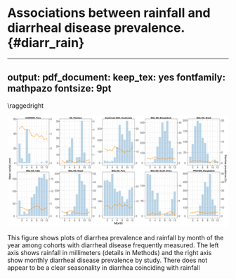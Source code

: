 # Associations between rainfall and diarrheal disease prevalence. {#diarr_rain}

---
output:
  pdf_document:
    keep_tex: yes
fontfamily: mathpazo
fontsize: 9pt
---

\raggedright











<img src="figures//wasting/fig-diarrhea-rain.png" width="1800" />

This figure shows plots of diarrhea prevalence and rainfall by month of the year among cohorts with diarrheal disease frequently measured. The left axis shows rainfall in millimeters (details in Methods) and the right axis show monthly diarrheal disease prevalence by study. There does not appear to be a clear seasonality in diarrhea coinciding with rainfall
